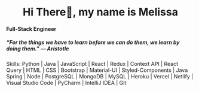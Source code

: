 <h1 align="center"> Hi There👋, my name is Melissa </h1>

#### Full-Stack Engineer

##### “For the things we have to learn before we can do them, we learn by doing them.” ― Aristotle

Skills: Python | Java | JavaScript | React | Redux | Context API | React Query | HTML | CSS | Bootstrap | Material-UI | Styled-Components | Java Spring | Node  | PostgreSQL | MongoDB | MySQL | Heroku | Vercel | Netlify | Visual Studio Code | PyCharm | IntelliJ IDEA | Git




